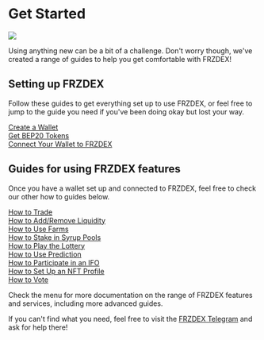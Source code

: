 # Get Started

![](../.gitbook/assets/get-started-header.png)

Using anything new can be a bit of a challenge. Don't worry though, we've created a range of guides to help you get comfortable with FRZDEX!

## Setting up FRZDEX

Follow these guides to get everything set up to use FRZDEX, or feel free to jump to the guide you need if you've been doing okay but lost your way.

[Create a Wallet](https://docs.FRZDEX.finance/get-started/wallet-guide)\
[Get BEP20 Tokens](https://docs.FRZDEX.finance/get-started/bep20-guide)\
[Connect Your Wallet to FRZDEX](https://docs.FRZDEX.finance/get-started/connection-guide)

## Guides for using FRZDEX features

Once you have a wallet set up and connected to FRZDEX, feel free to check our other how to guides below.

[How to Trade](https://docs.FRZDEX.finance/products/FRZDEX-exchange/trade-guide)\
[How to Add/Remove Liquidity](https://docs.FRZDEX.finance/products/FRZDEX-exchange/liquidity-guide)\
[How to Use Farms](https://docs.FRZDEX.finance/products/yield-farming/how-to-use-farms)\
[How to Stake in Syrup Pools](https://docs.FRZDEX.finance/products/syrup-pool/syrup-pool-guide)\
[How to Play the Lottery](https://docs.FRZDEX.finance/products/lottery/lottery-guide)\
[How to Use Prediction](https://docs.FRZDEX.finance/products/prediction/prediction-guide)\
[How to Participate in an IFO](https://docs.FRZDEX.finance/products/ifo-initial-farm-offering/ifo-guide)\
[How to Set Up an NFT Profile](https://docs.FRZDEX.finance/products/nft-profile-system/profile-guide)\
[How to Vote](https://docs.FRZDEX.finance/products/voting/voting-guide)

Check the menu for more documentation on the range of FRZDEX features and services, including more advanced guides.

If you can't find what you need, feel free to visit the [FRZDEX Telegram](../contact-us/telegram.md) and ask for help there!

